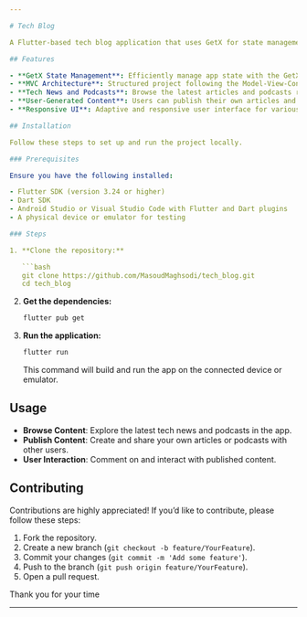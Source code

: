 ```yaml
---

# Tech Blog

A Flutter-based tech blog application that uses GetX for state management and follows the MVC architecture pattern. The app allows users to browse and publish the latest news and podcasts in the world of technology and programming. Users can also create and share their own articles and podcasts.

## Features

- **GetX State Management**: Efficiently manage app state with the GetX package.
- **MVC Architecture**: Structured project following the Model-View-Controller pattern.
- **Tech News and Podcasts**: Browse the latest articles and podcasts related to technology and programming.
- **User-Generated Content**: Users can publish their own articles and podcasts.
- **Responsive UI**: Adaptive and responsive user interface for various devices.

## Installation

Follow these steps to set up and run the project locally.

### Prerequisites

Ensure you have the following installed:

- Flutter SDK (version 3.24 or higher)
- Dart SDK
- Android Studio or Visual Studio Code with Flutter and Dart plugins
- A physical device or emulator for testing

### Steps

1. **Clone the repository:**

   ```bash
   git clone https://github.com/MasoudMaghsodi/tech_blog.git
   cd tech_blog
   ```

2. **Get the dependencies:**

   ```bash
   flutter pub get
   ```

3. **Run the application:**

   ```bash
   flutter run
   ```

   This command will build and run the app on the connected device or emulator.

## Usage

- **Browse Content**: Explore the latest tech news and podcasts in the app.
- **Publish Content**: Create and share your own articles or podcasts with other users.
- **User Interaction**: Comment on and interact with published content.

## Contributing

Contributions are highly appreciated! If you’d like to contribute, please follow these steps:

1. Fork the repository.
2. Create a new branch (`git checkout -b feature/YourFeature`).
3. Commit your changes (`git commit -m 'Add some feature'`).
4. Push to the branch (`git push origin feature/YourFeature`).
5. Open a pull request.

Thank you for your time

---
```


